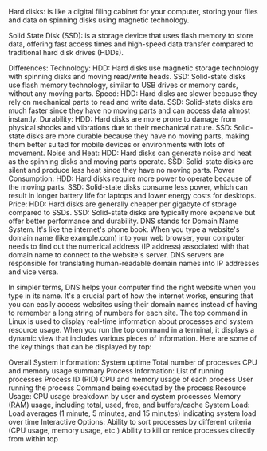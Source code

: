 Hard disks: is like a digital filing cabinet for your computer, storing your files and data on spinning disks using magnetic technology.
 
 Solid State Disk (SSD): is a storage device that uses flash memory to store data, offering fast access times and high-speed data transfer compared to traditional hard disk drives (HDDs).

Differences: 
Technology:
HDD: Hard disks use magnetic storage technology with spinning disks and moving read/write heads.
SSD: Solid-state disks use flash memory technology, similar to USB drives or memory cards, without any moving parts.
Speed:
HDD: Hard disks are slower because they rely on mechanical parts to read and write data.
SSD: Solid-state disks are much faster since they have no moving parts and can access data almost instantly.
Durability:
HDD: Hard disks are more prone to damage from physical shocks and vibrations due to their mechanical nature.
SSD: Solid-state disks are more durable because they have no moving parts, making them better suited for mobile devices or environments with lots of movement.
Noise and Heat:
HDD: Hard disks can generate noise and heat as the spinning disks and moving parts operate.
SSD: Solid-state disks are silent and produce less heat since they have no moving parts.
Power Consumption:
HDD: Hard disks require more power to operate because of the moving parts.
SSD: Solid-state disks consume less power, which can result in longer battery life for laptops and lower energy costs for desktops.
Price:
HDD: Hard disks are generally cheaper per gigabyte of storage compared to SSDs.
SSD: Solid-state disks are typically more expensive but offer better performance and durability.
DNS stands for Domain Name System. It's like the internet's phone book. When you type a website's domain name (like example.com) into your web browser, your computer needs to find out the numerical address (IP address) associated with that domain name to connect to the website's server. DNS servers are responsible for translating human-readable domain names into IP addresses and vice versa.

In simpler terms, DNS helps your computer find the right website when you type in its name. It's a crucial part of how the internet works, ensuring that you can easily access websites using their domain names instead of having to remember a long string of numbers for each site.
The top command in Linux is used to display real-time information about processes and system resource usage. When you run the top command in a terminal, it displays a dynamic view that includes various pieces of information. Here are some of the key things that can be displayed by top:

Overall System Information:
System uptime
Total number of processes
CPU and memory usage summary
Process Information:
List of running processes
Process ID (PID)
CPU and memory usage of each process
User running the process
Command being executed by the process
Resource Usage:
CPU usage breakdown by user and system processes
Memory (RAM) usage, including total, used, free, and buffers/cache
System Load:
Load averages (1 minute, 5 minutes, and 15 minutes) indicating system load over time
Interactive Options:
Ability to sort processes by different criteria (CPU usage, memory usage, etc.)
Ability to kill or renice processes directly from within top